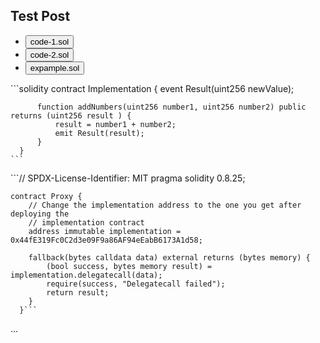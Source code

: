## Test Post

<div class="tab-container">
<ul class="nav nav-pills mb-3" id="pills-tab" role="tablist">
  <li class="nav-item" role="presentation">
    <button class="nav-link active" id="pills-home-tab" data-bs-toggle="pill" data-bs-target="#pills-home" type="button" role="tab">code-1.sol</button>
  </li>
  <li class="nav-item" role="presentation">
    <button class="nav-link" id="pills-profile-tab" data-bs-toggle="pill" data-bs-target="#pills-profile" type="button" role="tab">code-2.sol</button>
  </li>
  <li class="nav-item" role="presentation">
    <button class="nav-link" id="pills-contact-tab" data-bs-toggle="pill" data-bs-target="#pills-contact" type="button" role="tab">expample.sol</button>
  </li>
</ul>
<div class="tab-content" id="pills-tabContent">
  <div class="tab-pane fade show active" id="pills-home" role="tabpanel">
   ```solidity
      contract Implementation {
          event Result(uint256 newValue);

          function addNumbers(uint256 number1, uint256 number2) public returns (uint256 result ) {
              result = number1 + number2;
              emit Result(result);
          }
      }
    ```
</div>
<div class="tab-pane fade" id="pills-profile" role="tabpanel">
    ```// SPDX-License-Identifier: MIT
    pragma solidity 0.8.25;

    contract Proxy {
        // Change the implementation address to the one you get after deploying the
        // implementation contract
        address immutable implementation = 0x44fE319Fc0C2d3e09F9a86AF94eEabB6173A1d58;

        fallback(bytes calldata data) external returns (bytes memory) {
            (bool success, bytes memory result) = implementation.delegatecall(data);
            require(success, "Delegatecall failed");
            return result;
        }
      }```
</div>
  <div class="tab-pane fade" id="pills-contact" role="tabpanel">...</div>
  </div>
</div>
